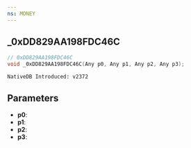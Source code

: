 ```yaml
---
ns: MONEY
---
```

## _0xDD829AA198FDC46C

```c
// 0xDD829AA198FDC46C
void _0xDD829AA198FDC46C(Any p0, Any p1, Any p2, Any p3);
```

```
NativeDB Introduced: v2372
```

## Parameters
* **p0**:
* **p1**:
* **p2**:
* **p3**:
